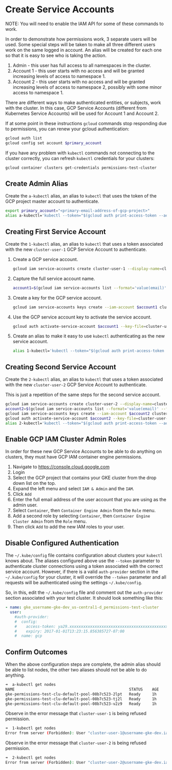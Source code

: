 # Create Service Accounts

NOTE: You will need to enable the IAM API for some of these commands to work.

In order to demonstrate how permissions work, 3 separate users will be used.
Some special steps will be taken to make all three different users work on the
same logged in account. An alias will be created for each one so that it is easy
to see who is taking the action.

1. Admin - this user has full access to all namespaces in the cluster.
2. Account 1 - this user starts with no access and will be granted increasing
   levels of access to namespace 1.
3. Account 2 - this user starts with no access and will be granted increasing
   levels of access to namespace 2, possibly with some minor access to namespace
   1.

There are different ways to make authenticated entities, or subjects, work with
the cluster. In this case, GCP Service Accounts (different from Kubernetes
Service Accounts) will be used for Account 1 and Account 2.

If at some point in these instructions `gcloud` commands stop responding due to
permissions, you can renew your gcloud authentication:

```sh
gcloud auth list
gcloud config set account $primary_account
```

If you have any problem with `kubectl` commands not connecting to the cluster
correctly, you can refresh `kubectl` credentials for your clusters:

```sh
gcloud container clusters get-credentials permissions-test-cluster
```

## Create Admin Alias

Create the `a-kubectl` alias, an alias to `kubectl` that uses the token of the
GCP project master account to authenticate.

```sh
export primary_account="<primary-email-address-of-gcp-project>"
alias a-kubectl='kubectl --token="$(gcloud auth print-access-token --account=$primary_account)"'
```

## Creating First Service Account

Create the `1-kubectl` alias, an alias to `kubectl` that uses a token associated
with the new `cluster-user-1` GCP Service Account to authenticate.

1. Create a GCP service account.
    ```sh
    gcloud iam service-accounts create cluster-user-1 --display-name=cluster-user-1
    ```
2. Capture the full service account name.
    ```sh
    account1=$(gcloud iam service-accounts list --format='value(email)' --filter='displayName:cluster-user-1')
    ```
3. Create a key for the GCP service account.
    ```sh
    gcloud iam service-accounts keys create --iam-account $account1 cluster-user-1.json
    ```
4. Use the GCP service account key to activate the service account.
    ```sh
    gcloud auth activate-service-account $account1 --key-file=cluster-user-1.json
    ```
5. Create an alias to make it easy to use `kubectl` authenticating as the new
   service account.
    ```sh
    alias 1-kubectl='kubectl --token="$(gcloud auth print-access-token --account=$account1)"'
    ```

## Creating Second Service Account

Create the `2-kubectl` alias, an alias to `kubectl` that uses a token associated
with the new `cluster-user-2` GCP Service Account to authenticate.

This is just a repetition of the same steps for the second service account.

```sh
gcloud iam service-accounts create cluster-user-2 --display-name=cluster-user-2
account2=$(gcloud iam service-accounts list --format='value(email)' --filter='displayName:cluster-user-2')
gcloud iam service-accounts keys create --iam-account $account2 cluster-user-2.json
gcloud auth activate-service-account $account2 --key-file=cluster-user-2.json
alias 2-kubectl='kubectl --token="$(gcloud auth print-access-token --account=$account2)"'
```

## Enable GCP IAM Cluster Admin Roles

In order for these new GCP Service Accounts to be able to do anything on
clusters, they must have GCP IAM container engine permissions.

1. Navigate to https://console.cloud.google.com
2. Login
3. Select the GCP project that contains your GKE cluster from the drop down list
   on the top.
4. Expand the left menu and select `IAM & Admin` and the `IAM`.
5. Click `Add`
6. Enter the full email address of the user account that you are using as the
   admin user.
7. Select `Container`, then `Container Engine Admin` from the `Role` menu.
8. Add a second role by selecting `Container`, then `Container Engine Cluster
   Admin` from the `Role` menu.
9. Then click `Add` to add the new IAM roles to your user.

## Disable Configured Authentication

The `~/.kube/config` file contains configuration about clusters your `kubectl`
knows about. The aliases configured above use the `--token` parameter to
authenticate cluster connections using a token associated with the correct
service account. However, if there is a valid `auth-provider` section in the
`~/.kube/config` for your cluster, it will override the `--token` parameter and
all requests will be authenticated using the settings `~/.kube/config`.

So, in this, edit the `~/.kube/config` file and comment out the `auth-provider`
section associated with your test cluster. It should look something like this:

```yaml
- name: gke_username-gke-dev_us-central1-d_permissions-test-cluster
  user:
    #auth-provider:
    #  config:
    #    access-token: ya29.xxxxxxxxxxxxxxxxxxxxxxxxxxxxxxxxxxxxxxxxxxxxxxxxxxxxxxxxxxxxxxxxxxxxxxxxxxxxxxxxxxxxxxxxxxxxxxxxxxxxxxxxxxxxxxxxxxxxxxxxxxxxxxx
    #    expiry: 2017-01-01T13:23:15.856385727-07:00
    #  name: gcp
```

## Confirm Outcomes

When the above configuration steps are complete, the admin alias should be able
to list nodes, the other two aliases should not be able to do anything.

```sh
➜  a-kubectl get nodes
NAME                                                  STATUS    AGE       VERSION
gke-permissions-test-clu-default-pool-08b7c523-2lpt   Ready     1h        v1.6.0
gke-permissions-test-clu-default-pool-08b7c523-tj2l   Ready     1h        v1.6.0
gke-permissions-test-clu-default-pool-08b7c523-v2z9   Ready     1h        v1.6.0
```

Observe in the error message that `cluster-user-1` is being refused permission.

```sh
➜  1-kubectl get nodes
Error from server (Forbidden): User "cluster-user-1@username-gke-dev.iam.gserviceaccount.com" cannot list nodes at the cluster scope.: "Required \"container.nodes.list\" permission." (get nodes)
```

Observe in the error message that `cluster-user-2` is being refused permission.

```sh
➜  2-kubectl get nodes
Error from server (Forbidden): User "cluster-user-2@username-gke-dev.iam.gserviceaccount.com" cannot list nodes at the cluster scope.: "Required \"container.nodes.list\" permission." (get nodes)
```

